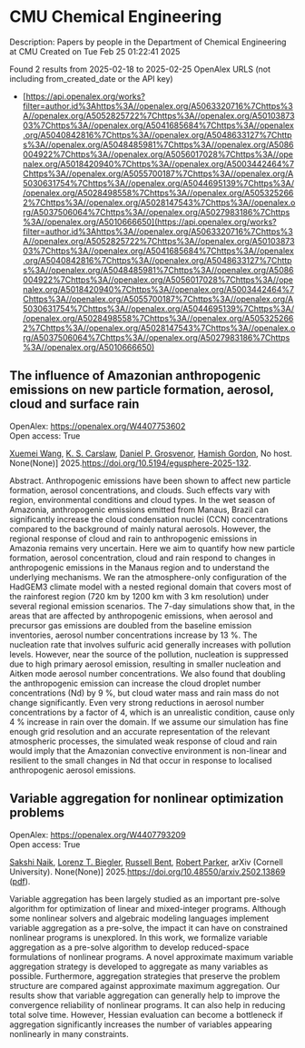 # CMU Chemical Engineering
Description: Papers by people in the Department of Chemical Engineering at CMU
Created on Tue Feb 25 01:22:41 2025

Found 2 results from 2025-02-18 to 2025-02-25
OpenAlex URLS (not including from_created_date or the API key)
- [https://api.openalex.org/works?filter=author.id%3Ahttps%3A//openalex.org/A5063320716%7Chttps%3A//openalex.org/A5052825722%7Chttps%3A//openalex.org/A5010387303%7Chttps%3A//openalex.org/A5041685684%7Chttps%3A//openalex.org/A5040842816%7Chttps%3A//openalex.org/A5048633127%7Chttps%3A//openalex.org/A5048485981%7Chttps%3A//openalex.org/A5086004922%7Chttps%3A//openalex.org/A5056017028%7Chttps%3A//openalex.org/A5018420940%7Chttps%3A//openalex.org/A5003442464%7Chttps%3A//openalex.org/A5055700187%7Chttps%3A//openalex.org/A5030631754%7Chttps%3A//openalex.org/A5044695139%7Chttps%3A//openalex.org/A5028498558%7Chttps%3A//openalex.org/A5053252662%7Chttps%3A//openalex.org/A5028147543%7Chttps%3A//openalex.org/A5037506064%7Chttps%3A//openalex.org/A5027983186%7Chttps%3A//openalex.org/A5010666650](https://api.openalex.org/works?filter=author.id%3Ahttps%3A//openalex.org/A5063320716%7Chttps%3A//openalex.org/A5052825722%7Chttps%3A//openalex.org/A5010387303%7Chttps%3A//openalex.org/A5041685684%7Chttps%3A//openalex.org/A5040842816%7Chttps%3A//openalex.org/A5048633127%7Chttps%3A//openalex.org/A5048485981%7Chttps%3A//openalex.org/A5086004922%7Chttps%3A//openalex.org/A5056017028%7Chttps%3A//openalex.org/A5018420940%7Chttps%3A//openalex.org/A5003442464%7Chttps%3A//openalex.org/A5055700187%7Chttps%3A//openalex.org/A5030631754%7Chttps%3A//openalex.org/A5044695139%7Chttps%3A//openalex.org/A5028498558%7Chttps%3A//openalex.org/A5053252662%7Chttps%3A//openalex.org/A5028147543%7Chttps%3A//openalex.org/A5037506064%7Chttps%3A//openalex.org/A5027983186%7Chttps%3A//openalex.org/A5010666650)

## The influence of Amazonian anthropogenic emissions on new particle formation, aerosol, cloud and surface rain   

OpenAlex: https://openalex.org/W4407753602    
Open access: True
    
[Xuemei Wang](https://openalex.org/A5100390606), [K. S. Carslaw](https://openalex.org/A5061310552), [Daniel P. Grosvenor](https://openalex.org/A5028113214), [Hamish Gordon](https://openalex.org/A5086004922), No host. None(None)] 2025.https://doi.org/10.5194/egusphere-2025-132.
    
Abstract. Anthropogenic emissions have been shown to affect new particle formation, aerosol concentrations, and clouds. Such effects vary with region, environmental conditions and cloud types. In the wet season of Amazonia, anthropogenic emissions emitted from Manaus, Brazil can significantly increase the cloud condensation nuclei (CCN) concentrations compared to the background of mainly natural aerosols. However, the regional response of cloud and rain to anthropogenic emissions in Amazonia remains very uncertain. Here we aim to quantify how new particle formation, aerosol concentration, cloud and rain respond to changes in anthropogenic emissions in the Manaus region and to understand the underlying mechanisms. We ran the atmosphere-only configuration of the HadGEM3 climate model with a nested regional domain that covers most of the rainforest region (720 km by 1200 km with 3 km resolution) under several regional emission scenarios. The 7-day simulations show that, in the areas that are affected by anthropogenic emissions, when aerosol and precursor gas emissions are doubled from the baseline emission inventories, aerosol number concentrations increase by 13 %. The nucleation rate that involves sulfuric acid generally increases with pollution levels. However, near the source of the pollution, nucleation is suppressed due to high primary aerosol emission, resulting in smaller nucleation and Aitken mode aerosol number concentrations. We also found that doubling the anthropogenic emission can increase the cloud droplet number concentrations (Nd) by 9 %, but cloud water mass and rain mass do not change significantly. Even very strong reductions in aerosol number concentrations by a factor of 4, which is an unrealistic condition, cause only 4 % increase in rain over the domain. If we assume our simulation has fine enough grid resolution and an accurate representation of the relevant atmospheric processes, the simulated weak response of cloud and rain would imply that the Amazonian convective environment is non-linear and resilient to the small changes in Nd that occur in response to localised anthropogenic aerosol emissions.    

    

## Variable aggregation for nonlinear optimization problems   

OpenAlex: https://openalex.org/W4407793209    
Open access: True
    
[Sakshi Naik](https://openalex.org/A5054628015), [Lorenz T. Biegler](https://openalex.org/A5052825722), [Russell Bent](https://openalex.org/A5088880250), [Robert Parker](https://openalex.org/A5062143627), arXiv (Cornell University). None(None)] 2025.https://doi.org/10.48550/arxiv.2502.13869 ([pdf](http://arxiv.org/pdf/2502.13869)).
    
Variable aggregation has been largely studied as an important pre-solve algorithm for optimization of linear and mixed-integer programs. Although some nonlinear solvers and algebraic modeling languages implement variable aggregation as a pre-solve, the impact it can have on constrained nonlinear programs is unexplored. In this work, we formalize variable aggregation as a pre-solve algorithm to develop reduced-space formulations of nonlinear programs. A novel approximate maximum variable aggregation strategy is developed to aggregate as many variables as possible. Furthermore, aggregation strategies that preserve the problem structure are compared against approximate maximum aggregation. Our results show that variable aggregation can generally help to improve the convergence reliability of nonlinear programs. It can also help in reducing total solve time. However, Hessian evaluation can become a bottleneck if aggregation significantly increases the number of variables appearing nonlinearly in many constraints.    

    
